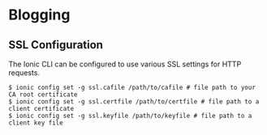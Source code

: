# Blogging

## SSL Configuration​

The Ionic CLI can be configured to use various SSL settings for HTTP requests.
```
$ ionic config set -g ssl.cafile /path/to/cafile # file path to your CA root certificate
$ ionic config set -g ssl.certfile /path/to/certfile # file path to a client certificate
$ ionic config set -g ssl.keyfile /path/to/keyfile # file path to a client key file
```
<div
      id="ads_slot_1"
      style="display: block; width: 200%; height: auto; text-align: center"
    >
      <script>
        googletag.cmd.push(function () {
          googletag.display('ads_slot_1');
        });
      </script>
    </div>
    <div
      id="ads_slot_2"
      style="display: block; width: 200%; height: auto; text-align: center"
    >
      <script>
        googletag.cmd.push(function () {
          googletag.display('ads_slot_2');
        });
      </script>
    </div>
    <div
      id="ads_slot_3"
      style="display: block; width: 200%; height: auto; text-align: center"
    >
      <script>
        googletag.cmd.push(function () {
          googletag.display('ads_slot_3');
        });
      </script>
    </div>
    <div
      id="ads_slot_4"
      style="display: block; width: 100%; height: auto; text-align: center"
    >
      <script>
        googletag.cmd.push(function () {
          googletag.display('ads_slot_4');
        });
      </script>
    </div>


